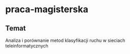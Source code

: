 # praca-magisterska
## Temat
Analiza i porównanie metod klasyfikacji ruchu w sieciach teleinformatycznych
